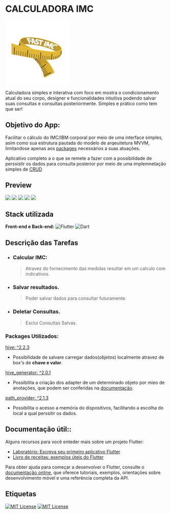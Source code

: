 
# CALCULADORA IMC
<img src="https://raw.githubusercontent.com/JoseGoncalvess/imc_app_cal/main/assets/Logo.png" width="200" height="200" />

Calculadora simples e interativa com foco em mostra o condicionamento atual do seu corpo, designer e funcionalidades intuitiva podendo salvar suas consultas e consultas posteriormente. Simples e prático como tem que ser!

## Objetivo do App:
Facilitar o cálculo do IMC/IBM corporal por meio de uma interface simples, asim como sua estrutura pautada do modelo de arqeuitetura MVVM, limitandose apenas aos [packages](https://pub.dev/) necessários a suas atuações.

Aplicativo completo a o que se remete a fazer com a possibilidade de perssistir os dados para consulta posterior por meio de uma implemnetação simples de [CRUD](https://coodesh.com/blog/dicionario/o-que-e-crud/) 




## Preview
<div   width: 100%; height: 280px; display: inline;>
<img src="./assets/home-page.jpeg" height='250'/>
<img src="./assets/home-calc.jpeg" height='250'/>
<img src="./assets/home-calc2.jpeg" height='250'/>
<img src="./assets/save-calc.jpeg" height='250'/>
<img src="./assets/delet-calc.jpeg" height='250'/>
</div>


## Stack utilizada

**Front-end e Back-end:** ![Flutter](https://img.shields.io/badge/Flutter-29B6F6?style=for-the-badge&logo=flutter&logoColor=whit) ![Dart](https://img.shields.io/badge/Dart-02569B?style=for-the-badge&logo=Dart&logoColor=whit)




##   **Descrição das Tarefas**

- ### Calcular IMC:
    > Atravez do fornecimento das medidas resultar em um calculo com indicativos.
    
- ### Salvar resultados.
    > Poder salvar dados para consultar futuramente.

- ### Deletar Consultas.
    > Exclui Consultas Salvas.

### **Packages Utilizados:**

[hive: ^2.2.3](https://pub.dev/packages/hive)
 - Possibilidade de salvare carregar dados(*objetos*) localmente atravez de box's de **chave e valor**.

[hive_generator: ^2.0.1](https://pub.dev/packages/path_provider)
- Possibilita a criação dos adapter de um determinado objeto por mieo de anotações, que podem ser conferidas na [documentação](https://docs.hivedb.dev/#/custom-objects/generate_adapter).

[path_provider: ^2.1.3](https://pub.dev/packages/path_provider)
- Possibilita o acesso a memória do dispositivos, facilitando a escolha do local a qual perssitir os dados.


## Documentação útil::

Alguns recursos para você enteder mais sobre um projeto Flutter:

- [Laboratório: Escreva seu primeiro aplicativo Flutter](https://docs.flutter.dev/get-started/codelab)
- [Livro de receitas: exemplos úteis do Flutter](https://docs.flutter.dev/cookbook)

Para obter ajuda para começar a desenvolver o Flutter, consulte o
[documentação online](https://docs.flutter.dev/), que oferece tutoriais,
exemplos, orientações sobre desenvolvimento móvel e uma referência completa da API.


## Etiquetas

[![MIT License](https://img.shields.io/badge/License-MIT-green.svg)](https://choosealicense.com/licenses/mit/) [![MIT License](https://img.shields.io/badge/Document-Flutter-blue.svg)](https://docs.flutter.dev/)

